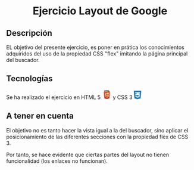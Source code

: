 # <p align="center"> Ejercicio Layout de Google </p>

## Descripción

EL objetivo del presente ejercicio, es poner en prática los conocimientos adquiridos del uso de la propiedad CSS "flex" imitando la página principal del buscador.

## Tecnologías

Se ha realizado el ejercicio en HTML 5  <img src="./imagenes/Logo_html5.png" width="25"> y CSS 3 <img src="./imagenes/Logo_css3.png" width="20">


## A tener en cuenta

El objetivo no es tanto hacer la vista igual a la del buscador, sino aplicar el posicionamiento de las diferentes secciones con la propiedad flex de CSS 3.

Por tanto, se hace evidente que ciertas partes del layout no tienen funcionalidad (los enlaces no funcionan).